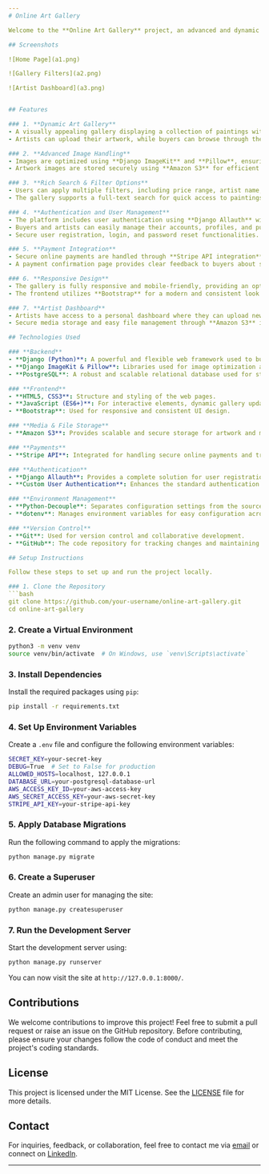 ```yaml
---
# Online Art Gallery

Welcome to the **Online Art Gallery** project, an advanced and dynamic platform designed for showcasing and selling paintings with rich image handling, seamless navigation, and a feature-packed user experience. This project provides a user-friendly interface for both artists and buyers, leveraging modern web technologies to enhance image display, search capabilities, and transaction processing.

## Screenshots

![Home Page](a1.png)

![Gallery Filters](a2.png)

![Artist Dashboard](a3.png)


## Features

### 1. **Dynamic Art Gallery**
- A visually appealing gallery displaying a collection of paintings with high-quality image optimization.
- Artists can upload their artwork, while buyers can browse through the gallery, apply filters, and purchase paintings.

### 2. **Advanced Image Handling**
- Images are optimized using **Django ImageKit** and **Pillow**, ensuring that artwork is displayed in the best possible resolution while maintaining performance.
- Artwork images are stored securely using **Amazon S3** for efficient media management.

### 3. **Rich Search & Filter Options**
- Users can apply multiple filters, including price range, artist name, medium, and color scheme, for an enhanced browsing experience.
- The gallery supports a full-text search for quick access to paintings based on keywords or descriptions.

### 4. **Authentication and User Management**
- The platform includes user authentication using **Django Allauth** with additional custom user authentication features.
- Buyers and artists can easily manage their accounts, profiles, and purchases.
- Secure user registration, login, and password reset functionalities.

### 5. **Payment Integration**
- Secure online payments are handled through **Stripe API integration**, enabling seamless transactions for purchasing artwork.
- A payment confirmation page provides clear feedback to buyers about successful or failed transactions.

### 6. **Responsive Design**
- The gallery is fully responsive and mobile-friendly, providing an optimal user experience on any device.
- The frontend utilizes **Bootstrap** for a modern and consistent look across different screen sizes.

### 7. **Artist Dashboard**
- Artists have access to a personal dashboard where they can upload new artwork, manage their inventory, and view sales analytics.
- Secure media storage and easy file management through **Amazon S3** integration.

## Technologies Used

### **Backend**
- **Django (Python)**: A powerful and flexible web framework used to build the backend and manage all server-side logic.
- **Django ImageKit & Pillow**: Libraries used for image optimization and processing.
- **PostgreSQL**: A robust and scalable relational database used for storing user information, artwork details, and transaction history.

### **Frontend**
- **HTML5, CSS3**: Structure and styling of the web pages.
- **JavaScript (ES6+)**: For interactive elements, dynamic gallery updates, and search functionality.
- **Bootstrap**: Used for responsive and consistent UI design.

### **Media & File Storage**
- **Amazon S3**: Provides scalable and secure storage for artwork and media files, allowing artists to upload images without compromising quality.

### **Payments**
- **Stripe API**: Integrated for handling secure online payments and transactions for purchasing artwork.

### **Authentication**
- **Django Allauth**: Provides a complete solution for user registration, login, and password management.
- **Custom User Authentication**: Enhances the standard authentication process to fit specific project needs.

### **Environment Management**
- **Python-Decouple**: Separates configuration settings from the source code for better security and manageability.
- **dotenv**: Manages environment variables for easy configuration across different environments.

### **Version Control**
- **Git**: Used for version control and collaborative development.
- **GitHub**: The code repository for tracking changes and maintaining the project.

## Setup Instructions

Follow these steps to set up and run the project locally.

### 1. Clone the Repository
```bash
git clone https://github.com/your-username/online-art-gallery.git
cd online-art-gallery
```

### 2. Create a Virtual Environment
```bash
python3 -m venv venv
source venv/bin/activate  # On Windows, use `venv\Scripts\activate`
```

### 3. Install Dependencies
Install the required packages using `pip`:
```bash
pip install -r requirements.txt
```

### 4. Set Up Environment Variables
Create a `.env` file and configure the following environment variables:
```bash
SECRET_KEY=your-secret-key
DEBUG=True  # Set to False for production
ALLOWED_HOSTS=localhost, 127.0.0.1
DATABASE_URL=your-postgresql-database-url
AWS_ACCESS_KEY_ID=your-aws-access-key
AWS_SECRET_ACCESS_KEY=your-aws-secret-key
STRIPE_API_KEY=your-stripe-api-key
```

### 5. Apply Database Migrations
Run the following command to apply the migrations:
```bash
python manage.py migrate
```

### 6. Create a Superuser
Create an admin user for managing the site:
```bash
python manage.py createsuperuser
```

### 7. Run the Development Server
Start the development server using:
```bash
python manage.py runserver
```

You can now visit the site at `http://127.0.0.1:8000/`.


## Contributions

We welcome contributions to improve this project! Feel free to submit a pull request or raise an issue on the GitHub repository. Before contributing, please ensure your changes follow the code of conduct and meet the project's coding standards.

## License

This project is licensed under the MIT License. See the [LICENSE](LICENSE) file for more details.

## Contact

For inquiries, feedback, or collaboration, feel free to contact me via [email](mailto:jeanmaryisai@gmail.com) or connect on [LinkedIn](https://linkedin.com/in/jeanmaryisai).

---
```

